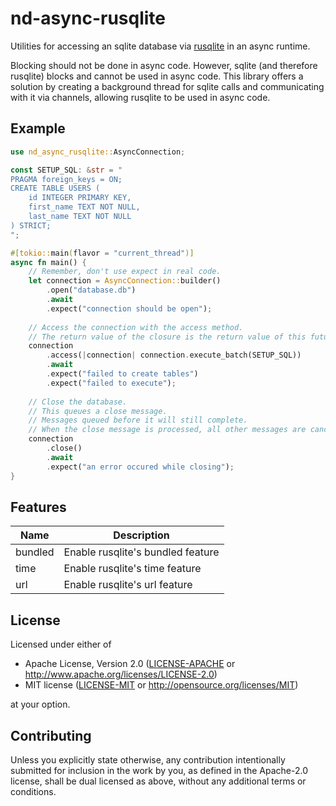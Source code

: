 # nd-async-rusqlite
Utilities for accessing an sqlite database via [rusqlite](https://docs.rs/rusqlite/latest/rusqlite/) in an async runtime.

Blocking should not be done in async code.
However, sqlite (and therefore rusqlite) blocks and cannot be used in async code.
This library offers a solution by creating a background thread for sqlite calls and communicating with it via channels, allowing rusqlite to be used in async code.

## Example
```rust
use nd_async_rusqlite::AsyncConnection;

const SETUP_SQL: &str = "
PRAGMA foreign_keys = ON; 
CREATE TABLE USERS (
    id INTEGER PRIMARY KEY, 
    first_name TEXT NOT NULL, 
    last_name TEXT NOT NULL
) STRICT;
";

#[tokio::main(flavor = "current_thread")]
async fn main() {
    // Remember, don't use expect in real code.
    let connection = AsyncConnection::builder()
        .open("database.db")
        .await
        .expect("connection should be open");
        
    // Access the connection with the access method.
    // The return value of the closure is the return value of this future.
    connection
        .access(|connection| connection.execute_batch(SETUP_SQL))
        .await
        .expect("failed to create tables")
        .expect("failed to execute");
      
    // Close the database.
    // This queues a close message.
    // Messages queued before it will still complete.
    // When the close message is processed, all other messages are cancelled.
    connection
        .close()
        .await
        .expect("an error occured while closing");
}
```

## Features
| Name    | Description                       |
|---------|-----------------------------------|
| bundled | Enable rusqlite's bundled feature |
| time    | Enable rusqlite's time feature    |
| url     | Enable rusqlite's url feature     |

## License
Licensed under either of
 * Apache License, Version 2.0
   ([LICENSE-APACHE](LICENSE-APACHE) or http://www.apache.org/licenses/LICENSE-2.0)
 * MIT license
   ([LICENSE-MIT](LICENSE-MIT) or http://opensource.org/licenses/MIT)

at your option.

## Contributing
Unless you explicitly state otherwise, any contribution intentionally submitted for inclusion in the work by you, as defined in the Apache-2.0 license, shall be dual licensed as above, without any additional terms or conditions.